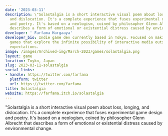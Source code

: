 ```yaml
---
date: '2023-03-11'
description: \"Solastalgia is a short interactive visual poem about loss, longing,
  and dislocation. It's a complete experience that fuses experimental game design
  and poetry. It's based on a neologism, coined by philosopher Glenn Albrecht that
  describes a form of emotional or existential distress caused by environmental change.
developer: ' Farfama Hargaaya'
developer_bio: Indie game dev currently based in Tokyo. Focused on making experimental
  games that explore the infinite possibility of interactive media outside of rigid
  expectations.
image: /images/Archived-img/March-2023/games/solastalgia.png
layout: game
location: Toyko, Japan
slug: 2023-03-11-solastalgia
social_links:
- handle: https://twitter.com/farfama
  platform: twitter
  url: https://twitter.com/farfama
title: Solastalgia
website: https://farfama.itch.io/solastalgia
---
```


"Solastalgia is a short interactive visual poem about loss, longing, and dislocation. It's a complete experience that fuses experimental game design and poetry. It's based on a neologism, coined by philosopher Glenn Albrecht that describes a form of emotional or existential distress caused by environmental change.